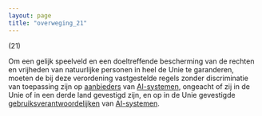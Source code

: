 ```yaml
---
layout: page
title: "overweging_21"
---
```


(21)

Om een gelijk speelveld en een doeltreffende bescherming van de rechten en vrijheden van natuurlijke personen in heel de Unie te garanderen, moeten de bij deze verordening vastgestelde regels zonder discriminatie van toepassing zijn op [aanbieders](a3.md#^aanbieder) van [AI-systemen](a3.md#^ai-systeem), ongeacht of zij in de Unie of in een derde land gevestigd zijn, en op in de Unie gevestigde [gebruiksverantwoordelijken](a3.md#^gebruiksverantwoordelijke) van [AI-systemen](a3.md#^ai-systeem).